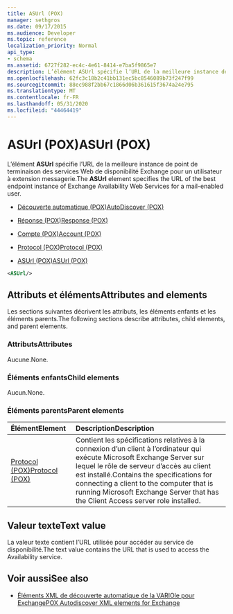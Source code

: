 ```yaml
---
title: ASUrl (POX)
manager: sethgros
ms.date: 09/17/2015
ms.audience: Developer
ms.topic: reference
localization_priority: Normal
api_type:
- schema
ms.assetid: 6727f282-ec4c-4e61-8414-e7ba5f9865e7
description: L’élément ASUrl spécifie l’URL de la meilleure instance de point de terminaison des services Web de disponibilité Exchange pour un utilisateur à extension messagerie.
ms.openlocfilehash: 62fc3c18b2c41bb131ec5bc8546089b73f247f99
ms.sourcegitcommit: 88ec988f2bb67c1866d06b361615f3674a24e795
ms.translationtype: MT
ms.contentlocale: fr-FR
ms.lasthandoff: 05/31/2020
ms.locfileid: "44464419"
---
```

# <a name="asurl-pox"></a><span data-ttu-id="1d054-103">ASUrl (POX)</span><span class="sxs-lookup"><span data-stu-id="1d054-103">ASUrl (POX)</span></span>

<span data-ttu-id="1d054-104">L’élément **ASUrl** spécifie l’URL de la meilleure instance de point de terminaison des services Web de disponibilité Exchange pour un utilisateur à extension messagerie.</span><span class="sxs-lookup"><span data-stu-id="1d054-104">The **ASUrl** element specifies the URL of the best endpoint instance of Exchange Availability Web Services for a mail-enabled user.</span></span> 
  
- [<span data-ttu-id="1d054-105">Découverte automatique (POX)</span><span class="sxs-lookup"><span data-stu-id="1d054-105">AutoDiscover (POX)</span></span>](autodiscover-pox.md)
  
- [<span data-ttu-id="1d054-106">Réponse (POX)</span><span class="sxs-lookup"><span data-stu-id="1d054-106">Response (POX)</span></span>](response-pox.md)
  
- [<span data-ttu-id="1d054-107">Compte (POX)</span><span class="sxs-lookup"><span data-stu-id="1d054-107">Account (POX)</span></span>](account-pox.md)
  
- [<span data-ttu-id="1d054-108">Protocol (POX)</span><span class="sxs-lookup"><span data-stu-id="1d054-108">Protocol (POX)</span></span>](protocol-pox.md)
  
- [<span data-ttu-id="1d054-109">ASUrl (POX)</span><span class="sxs-lookup"><span data-stu-id="1d054-109">ASUrl (POX)</span></span>](asurl-pox.md)
  
```xml
<ASUrl/>
```

## <a name="attributes-and-elements"></a><span data-ttu-id="1d054-110">Attributs et éléments</span><span class="sxs-lookup"><span data-stu-id="1d054-110">Attributes and elements</span></span>

<span data-ttu-id="1d054-111">Les sections suivantes décrivent les attributs, les éléments enfants et les éléments parents.</span><span class="sxs-lookup"><span data-stu-id="1d054-111">The following sections describe attributes, child elements, and parent elements.</span></span>
  
### <a name="attributes"></a><span data-ttu-id="1d054-112">Attributs</span><span class="sxs-lookup"><span data-stu-id="1d054-112">Attributes</span></span>

<span data-ttu-id="1d054-113">Aucune.</span><span class="sxs-lookup"><span data-stu-id="1d054-113">None.</span></span>
  
### <a name="child-elements"></a><span data-ttu-id="1d054-114">Éléments enfants</span><span class="sxs-lookup"><span data-stu-id="1d054-114">Child elements</span></span>

<span data-ttu-id="1d054-115">Aucun.</span><span class="sxs-lookup"><span data-stu-id="1d054-115">None.</span></span>
  
### <a name="parent-elements"></a><span data-ttu-id="1d054-116">Éléments parents</span><span class="sxs-lookup"><span data-stu-id="1d054-116">Parent elements</span></span>

|<span data-ttu-id="1d054-117">**Élément**</span><span class="sxs-lookup"><span data-stu-id="1d054-117">**Element**</span></span>|<span data-ttu-id="1d054-118">**Description**</span><span class="sxs-lookup"><span data-stu-id="1d054-118">**Description**</span></span>|
|:-----|:-----|
|[<span data-ttu-id="1d054-119">Protocol (POX)</span><span class="sxs-lookup"><span data-stu-id="1d054-119">Protocol (POX)</span></span>](protocol-pox.md) <br/> |<span data-ttu-id="1d054-120">Contient les spécifications relatives à la connexion d’un client à l’ordinateur qui exécute Microsoft Exchange Server sur lequel le rôle de serveur d’accès au client est installé.</span><span class="sxs-lookup"><span data-stu-id="1d054-120">Contains the specifications for connecting a client to the computer that is running Microsoft Exchange Server that has the Client Access server role installed.</span></span>  <br/> |
   
## <a name="text-value"></a><span data-ttu-id="1d054-121">Valeur texte</span><span class="sxs-lookup"><span data-stu-id="1d054-121">Text value</span></span>

<span data-ttu-id="1d054-122">La valeur texte contient l’URL utilisée pour accéder au service de disponibilité.</span><span class="sxs-lookup"><span data-stu-id="1d054-122">The text value contains the URL that is used to access the Availability service.</span></span>
  
## <a name="see-also"></a><span data-ttu-id="1d054-123">Voir aussi</span><span class="sxs-lookup"><span data-stu-id="1d054-123">See also</span></span>

- [<span data-ttu-id="1d054-124">Éléments XML de découverte automatique de la VARIOle pour Exchange</span><span class="sxs-lookup"><span data-stu-id="1d054-124">POX Autodiscover XML elements for Exchange</span></span>](pox-autodiscover-xml-elements-for-exchange.md)

